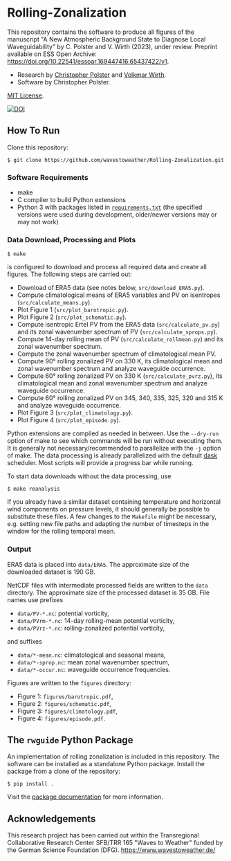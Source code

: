# Rolling-Zonalization

This repository contains the software to produce all figures of the manuscript "A New Atmospheric Background State to Diagnose Local Waveguidability" by C. Polster and V. Wirth (2023), under review. Preprint available on ESS Open Archive: https://doi.org/10.22541/essoar.169447416.65437422/v1.

- Research by [Christopher Polster](https://dynmet.ipa.uni-mainz.de/christopher-polster/) and [Volkmar Wirth](https://dynmet.ipa.uni-mainz.de/volkmar-wirth/).
- Software by Christopher Polster.

[MIT License](LICENSE).

[![DOI](https://zenodo.org/badge/682976838.svg)](https://zenodo.org/badge/latestdoi/682976838)


## How To Run

Clone this repository:

    $ git clone https://github.com/wavestoweather/Rolling-Zonalization.git


### Software Requirements

- make
- C compiler to build Python extensions
- Python 3 with packages listed in [`requirements.txt`](requirements.txt) (the specified versions were used during development, older/newer versions may or may not work)


### Data Download, Processing and Plots

    $ make

is configured to download and process all required data and create all figures.
The following steps are carried out:

- Download of ERA5 data (see notes below, `src/download_ERA5.py`).
- Compute climatological means of ERA5 variables and PV on isentropes (`src/calculate_means.py`).
- Plot Figure 1 (`src/plot_barotropic.py`).
- Plot Figure 2 (`src/plot_schematic.py`).
- Compute isentropic Ertel PV from the ERA5 data (`src/calculate_pv.py`) and its zonal wavenumber spectrum of PV (`src/calculate_sprops.py`).
- Compute 14-day rolling mean of PV (`src/calculate_rollmean.py`) and its zonal wavenumber spectrum.
- Compute the zonal wavenumber spectrum of climatological mean PV.
- Compute 90° rolling zonalized PV on 330 K, its climatological mean and zonal wavenumber spectrum and analyze waveguide occurrence.
- Compute 60° rolling zonalized PV on 330 K (`src/calculate_pvrz.py`), its climatological mean and zonal wavenumber spectrum and analyze waveguide occurrence.
- Compute 60° rolling zonalized PV on 345, 340, 335, 325, 320 and 315 K and analyze waveguide occurrence.
- Plot Figure 3 (`src/plot_climatology.py`).
- Plot Figure 4 (`src/plot_episode.py`).

Python extensions are compiled as needed in between.
Use the `--dry-run` option of make to see which commands will be run without executing them.
It is generally not necessary/recommended to parallelize with the `-j` option of make.
The data processing is already parallelized with the default [dask](https://www.dask.org/) scheduler.
Most scripts will provide a progress bar while running.


To start data downloads without the data processing, use

    $ make reanalysis

If you already have a similar dataset containing temperature and horizontal wind components on pressure levels, it should generally be possible to substitute these files.
A few changes to the `Makefile` might be necessary, e.g. setting new file paths and adapting the number of timesteps in the window for the rolling temporal mean.


### Output

ERA5 data is placed into `data/ERA5`.
The approximate size of the downloaded dataset is 190 GB.

NetCDF files with intermediate processed fields are written to the `data` directory.
The approximate size of the processed dataset is 35 GB.
File names use prefixes

- `data/PV-*.nc`: potential vorticity,
- `data/PVrm-*.nc`: 14-day rolling-mean potential vorticity,
- `data/PVrz-*.nc`: rolling-zonalized potential vorticity,

and suffixes

- `data/*-mean.nc`: climatological and seasonal means,
- `data/*-sprop.nc`: mean zonal wavenumber spectrum,
- `data/*-occur.nc`: waveguide occurrence frequencies.

Figures are written to the `figures` directory:

- Figure 1: `figures/barotropic.pdf`,
- Figure 2: `figures/schematic.pdf`,
- Figure 3: `figures/climatology.pdf`,
- Figure 4: `figures/episode.pdf`.


## The `rwguide` Python Package

An implementation of rolling zonalization is included in this repository.
The software can be installed as a standalone Python package.
Install the package from a clone of the repository:

    $ pip install .

Visit the [package documentation](https://wavestoweather.github.io/Rolling-Zonalization) for more information.


## Acknowledgements

This research project has been carried out within the Transregional Collaborative Research Center SFB/TRR 165 "Waves to Weather" funded by the German Science Foundation (DFG). https://www.wavestoweather.de/

